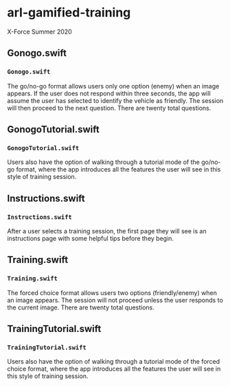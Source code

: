 # arl-gamified-training
X-Force Summer 2020

## Gonogo.swift

### `Gonogo.swift`
The go/no-go format allows users only one option (enemy) when an image appears. If the user does not respond within three seconds, the app will assume the user has selected to identify the vehicle as friendly. The session will then proceed to the next question. There are twenty total questions. 

## GonogoTutorial.swift

### `GonogoTutorial.swift`
Users also have the option of walking through a tutorial mode of the go/no-go format, where the app introduces all the features the user will see in this style of training session.

## Instructions.swift

### `Instructions.swift`
After a user selects a training session, the first page they will see is an instructions page with some helpful tips before they begin.

## Training.swift

### `Training.swift` 
The forced choice format allows users two options (friendly/enemy) when an image appears. The session will not proceed unless the user responds to the current image. There are twenty total questions. 

## TrainingTutorial.swift

### `TrainingTutorial.swift`
Users also have the option of walking through a tutorial mode of the forced choice format, where the app introduces all the features the user will see in this style of training session.
